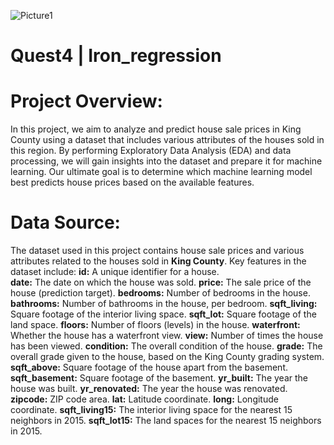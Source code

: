 
![Picture1](https://github.com/Negar86/Quest4-Iron_regression/assets/160590005/01b08b50-c719-42c5-9861-57977bb8c75f)

# Quest4 | Iron_regression

# Project Overview:
In this project, we aim to analyze and predict house sale prices in King County using a dataset that includes various attributes of the houses sold in this region. By performing Exploratory Data Analysis (EDA) and data processing, we will gain insights into the dataset and prepare it for machine learning. Our ultimate goal is to determine which machine learning model best predicts house prices based on the available features.

# Data Source:
The dataset used in this project contains house sale prices and various attributes related to the houses sold in **King County**. Key features in the dataset include:
**id:** A unique identifier for a house.  
**date:** The date on which the house was sold.
**price:** The sale price of the house (prediction target).
**bedrooms:** Number of bedrooms in the house.
**bathrooms:** Number of bathrooms in the house, per bedroom.
**sqft_living:** Square footage of the interior living space.
**sqft_lot:** Square footage of the land space.
**floors:** Number of floors (levels) in the house.
**waterfront:** Whether the house has a waterfront view.
**view:** Number of times the house has been viewed.
**condition:** The overall condition of the house.
**grade:** The overall grade given to the house, based on the King County grading system.
**sqft_above:** Square footage of the house apart from the basement.
**sqft_basement:** Square footage of the basement.
**yr_built:** The year the house was built.
**yr_renovated:** The year the house was renovated.
**zipcode:** ZIP code area.
**lat:** Latitude coordinate.
**long:** Longitude coordinate.
**sqft_living15:** The interior living space for the nearest 15 neighbors in 2015.
**sqft_lot15:** The land spaces for the nearest 15 neighbors in 2015.
